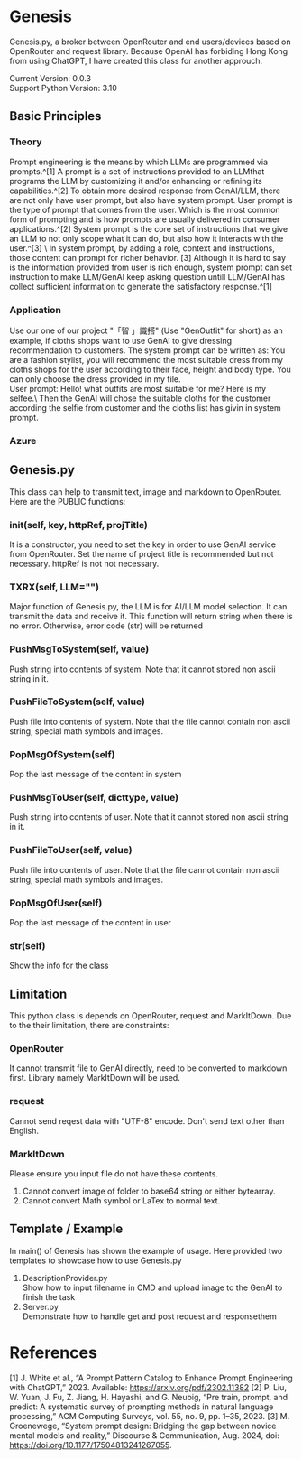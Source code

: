 # Genesis
Genesis.py, a broker between OpenRouter and end users/devices based on OpenRouter and request library. Because OpenAI has forbiding Hong Kong from using ChatGPT, I have created this class for another approuch.

Current Version: 0.0.3\
Support Python Version: 3.10

## Basic Principles
### Theory
Prompt engineering is the means by which LLMs are programmed via prompts.^[1] A prompt is a set of instructions provided to an LLMthat programs the LLM by customizing it and/or enhancing or refining its capabilities.^[2] To obtain more desired response from GenAI/LLM, there are not only have user prompt, but also have system prompt. User prompt is the type of prompt that comes from the user. Which is the most common form of prompting and is how prompts are usually delivered in consumer applications.^[2] System prompt is the core set of instructions that we give an LLM to not only scope what it can do, but also how it interacts with the user.^[3]
\\
In system prompt, by adding a role, context and instructions, those content can prompt for richer behavior. [3] Although it is hard to say is the information provided from user is rich enough, system prompt can set instruction to make LLM/GenAI keep asking question untill LLM/GenAI has collect sufficient information to generate the satisfactory response.^[1]

### Application
Use our one of our project "「智 」識搭" (Use "GenOutfit" for short) as an example, if cloths shops want to use GenAI to give dressing recommendation to customers. The system prompt can be written as: You are a fashion stylist, you will recommend the most suitable dress from my cloths shops for the user according to their face, height and body type. You can only choose the dress provided in my file.\
User prompt: Hello! what outfits are most suitable for me? Here is my selfee.\\
Then the GenAI will chose the suitable cloths for the customer according the selfie from customer and the cloths list has givin in system prompt.

### Azure

## Genesis.py
This class can help to transmit text, image and markdown to OpenRouter. Here are the PUBLIC functions:

### __init__(self, key, httpRef, projTitle)
It is a constructor, you need to set the key in order to use GenAI service from OpenRouter. Set the name of project title is recommended but not necessary. httpRef is not not necessary.

### TXRX(self, LLM="")
Major function of Genesis.py, the LLM is for AI/LLM model selection. It can transmit the data and receive it. This function will return string when there is no error. Otherwise, error code (str) will be returned

### PushMsgToSystem(self, value)
Push string into contents of system. Note that it cannot stored non ascii string in it.

### PushFileToSystem(self, value)
Push file into contents of system. Note that the file cannot contain non ascii string, special math symbols and images.

### PopMsgOfSystem(self)
Pop the last message of the content in system

### PushMsgToUser(self, dicttype, value)
Push string into contents of user. Note that it cannot stored non ascii string in it.

### PushFileToUser(self, value)
Push file into contents of user. Note that the file cannot contain non ascii string, special math symbols and images.

### PopMsgOfUser(self)
Pop the last message of the content in user

### __str__(self)
Show the info for the class

## Limitation
This python class is depends on OpenRouter, request and MarkItDown. Due to the their limitation, there are constraints:

### OpenRouter
It cannot transmit file to GenAI directly, need to be converted to markdown first. Library namely MarkItDown will be used.

### request
Cannot send reqest data with "UTF-8" encode. Don't send text other than English.

### MarkItDown
Please ensure you input file do not have these contents.
1. Cannot convert image of folder to base64 string or either bytearray.
2. Cannot convert Math symbol or LaTex to normal text.

## Template / Example
In main() of Genesis has shown the example of usage. Here provided two templates to showcase how to use Genesis.py
1. DescriptionProvider.py\
   Show how to input filename in CMD and upload image to the GenAI to finish the task
2. Server.py\
   Demonstrate how to handle get and post request and responsethem

# References
[1] J. White et al., “A Prompt Pattern Catalog to Enhance Prompt Engineering with ChatGPT,” 2023. Available: https://arxiv.org/pdf/2302.11382
[2] P. Liu, W. Yuan, J. Fu, Z. Jiang, H. Hayashi, and G. Neubig, “Pre train, prompt, and predict: A systematic survey of prompting methods in natural language processing,” ACM Computing Surveys, vol. 55, no. 9, pp. 1–35, 2023.
[3] M. Groenewege, “System prompt design: Bridging the gap between novice mental models and reality,” Discourse & Communication, Aug. 2024, doi: https://doi.org/10.1177/17504813241267055.
